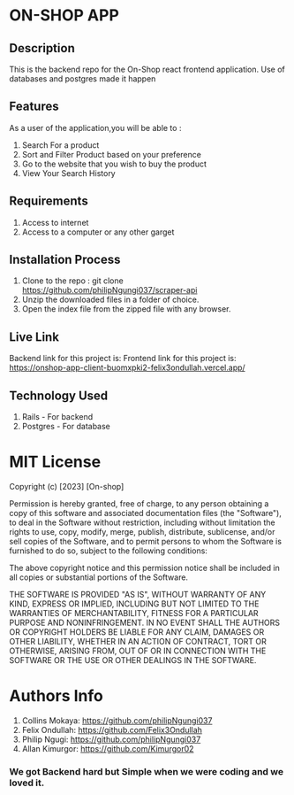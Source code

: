 # ON-SHOP APP

## Description
This is the backend repo for the On-Shop react frontend application. Use of databases and postgres made it happen

## Features
As a user of the application,you will be able to :
1. Search For a product
2. Sort and Filter Product based on your preference
3. Go to the website that you wish to buy the product
4. View Your Search History


## Requirements
1. Access to internet
2. Access to a computer or any other garget

## Installation Process
1. Clone to the repo : git clone https://github.com/philipNgungi037/scraper-api
2. Unzip the downloaded files in a folder of choice.
3. Open the index file from the zipped file with any browser.

## Live Link
Backend link for this project is:
Frontend link for this project is: https://onshop-app-client-buomxpki2-felix3ondullah.vercel.app/

## Technology Used
1. Rails - For backend
2. Postgres - For database

# MIT License

Copyright (c) [2023] [On-shop]

Permission is hereby granted, free of charge, to any person obtaining a copy of this software and associated documentation files (the "Software"), to deal in the Software without restriction, including without limitation the rights to use, copy, modify, merge, publish, distribute, sublicense, and/or sell copies of the Software, and to permit persons to whom the Software is furnished to do so, subject to the following conditions:

The above copyright notice and this permission notice shall be included in all copies or substantial portions of the Software.

THE SOFTWARE IS PROVIDED "AS IS", WITHOUT WARRANTY OF ANY KIND, EXPRESS OR IMPLIED, INCLUDING BUT NOT LIMITED TO THE WARRANTIES OF MERCHANTABILITY, FITNESS FOR A PARTICULAR PURPOSE AND NONINFRINGEMENT. IN NO EVENT SHALL THE AUTHORS OR COPYRIGHT HOLDERS BE LIABLE FOR ANY CLAIM, DAMAGES OR OTHER LIABILITY, WHETHER IN AN ACTION OF CONTRACT, TORT OR OTHERWISE, ARISING FROM, OUT OF OR IN CONNECTION WITH THE SOFTWARE OR THE USE OR OTHER DEALINGS IN THE SOFTWARE.

# Authors Info
1. Collins Mokaya: https://github.com/philipNgungi037
2. Felix Ondullah: https://github.com/Felix3Ondullah
3. Philip Ngugi:  https://github.com/philipNgungi037
4. Allan Kimurgor: https://github.com/Kimurgor02

### We got Backend hard but Simple when we were coding and we loved it.
